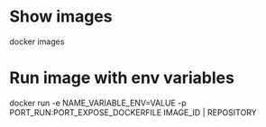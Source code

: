 # Show images
docker images

# Run image with env variables
docker run -e NAME_VARIABLE_ENV=VALUE -p PORT_RUN:PORT_EXPOSE_DOCKERFILE IMAGE_ID | REPOSITORY